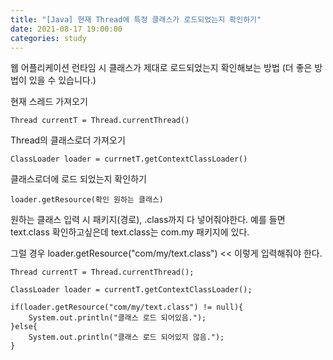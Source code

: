 ```yaml
---
title: "[Java] 현재 Thread에 특정 클래스가 로드되었는지 확인하기"
date: 2021-08-17 19:00:00 
categories: study
---
```


웹 어플리케이션 런타임 시 클래스가 제대로 로드되었는지 확인해보는 방법 (더 좋은 방법이 있을 수 있습니다.)

현재 스레드 가져오기
```
Thread currentT = Thread.currentThread()
```
 
Thread의 클래스로더 가져오기
```
ClassLoader loader = currnetT.getContextClassLoader()
```
 

클래스로더에 로드 되었는지 확인하기
```
loader.getResource(확인 원하는 클래스)
```
 

원하는 클래스 입력 시 패키지(경로), .class까지 다 넣어줘야한다.
예를 들면 text.class 확인하고싶은데 text.class는 com.my 패키지에 있다.


그럴 경우 loader.getResource("com/my/text.class") << 이렇게 입력해줘야 한다.

```
Thread currentT = Thread.currentThread();

ClassLoader loader = currentT.getContextClassLoader();

if(loader.getResource("com/my/text.class") != null){
	System.out.println("클래스 로드 되어있음.");
}else{
	System.out.println("클래스 로드 되어있지 않음.");
}
```
